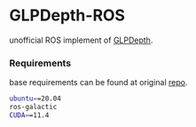 # GLPDepth-ROS
unofficial ROS implement of [GLPDepth](https://github.com/vinvino02/GLPDepth).

### Requirements
base requirements can be found at original [repo](https://github.com/vinvino02/GLPDepth).
```bash
ubuntu==20.04
ros-galactic
CUDA==11.4
```

